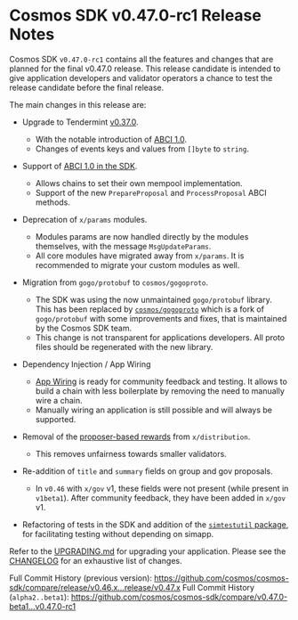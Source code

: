 # Cosmos SDK v0.47.0-rc1 Release Notes

Cosmos SDK `v0.47.0-rc1` contains all the features and changes that are planned for the final v0.47.0 release.
This release candidate is intended to give application developers and validator operators a chance to test the release candidate before the final release.

The main changes in this release are:

* Upgrade to Tendermint [v0.37.0](https://github.com/tendermint/tendermint/blob/v0.37.0-rc2/CHANGELOG_PENDING.md).
    * With the notable introduction of [ABCI 1.0](https://medium.com/the-interchain-foundation/tendermints-new-application-blockchain-interface-abci-86d46bd6f987).
    * Changes of events keys and values from `[]byte` to `string`.

* Support of [ABCI 1.0 in the SDK](https://docs.cosmos.network/main/building-apps/app-mempool).
    * Allows chains to set their own mempool implementation.
    * Support of the new `PrepareProposal` and `ProcessProposal` ABCI methods.

* Deprecation of `x/params` modules.
    * Modules params are now handled directly by the modules themselves, with the message `MsgUpdateParams`.
    * All core modules have migrated away from `x/params`. It is recommended to migrate your custom modules as well.

* Migration from `gogo/protobuf` to `cosmos/gogoproto`.
    * The SDK was using the now unmaintained `gogo/protobuf` library. This has been replaced by [`cosmos/gogoproto`](https://github.com/cosmos/gogoproto) which is a fork of `gogo/protobuf` with some improvements and fixes, that is maintained by the Cosmos SDK team.
    * This change is not transparent for applications developers. All proto files should be regenerated with the new library.

* Dependency Injection / App Wiring
    * [App Wiring](https://docs.cosmos.network/main/building-apps/app-go-v2) is ready for community feedback and testing. It allows to build a chain with less boilerplate by removing the need to manually wire a chain.
    * Manually wiring an application is still possible and will always be supported.

* Removal of the [proposer-based rewards](https://github.com/cosmos/cosmos-sdk/issues/12667) from `x/distribution`.
    * This removes unfairness towards smaller validators.

* Re-addition of `title` and `summary` fields on group and gov proposals.
    * In `v0.46` with `x/gov` v1, these fields were not present (while present in `v1beta1`). After community feedback, they have been added in `x/gov` v1.

* Refactoring of tests in the SDK and addition of the [`simtestutil` package](https://pkg.go.dev/github.com/cosmos/cosmos-sdk/testutil/sims), for facilitating testing without depending on simapp.

Refer to the [UPGRADING.md](https://github.com/cosmos/cosmos-sdk/blob/release/v0.47.x/UPGRADING.md) for upgrading your application.
Please see the [CHANGELOG](https://github.com/cosmos/cosmos-sdk/blob/release/v0.47.x/CHANGELOG.md) for an exhaustive list of changes.

Full Commit History (previous version): https://github.com/cosmos/cosmos-sdk/compare/release/v0.46.x...release/v0.47.x
Full Commit History (`alpha2..beta1`): https://github.com/cosmos/cosmos-sdk/compare/v0.47.0-beta1...v0.47.0-rc1
